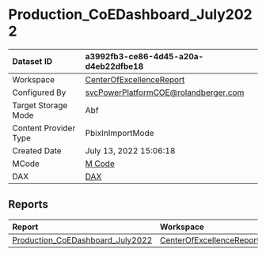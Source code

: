 



# Production_CoEDashboard_July2022

|Dataset ID|a3992fb3-ce86-4d45-a20a-d4eb22dfbe18|
| :--- | :--- |
|Workspace|[CenterOfExcellenceReport](../Workspaces/CenterOfExcellenceReport.md)|
|Configured By|svcPowerPlatformCOE@rolandberger.com|
|Target Storage Mode|Abf|
|Content Provider Type|PbixInImportMode|
|Created Date|July 13, 2022 15:06:18|
|MCode|[M Code](./Production_CoEDashboard_July2022/mcode.md)|
|DAX|[DAX](./Production_CoEDashboard_July2022/dax.md)|

## Reports

|Report|Workspace|
| :--- | :--- |
|[Production_CoEDashboard_July2022](../Reports/Production_CoEDashboard_July2022.md)|[CenterOfExcellenceReport](../Workspaces/CenterOfExcellenceReport.md)|
